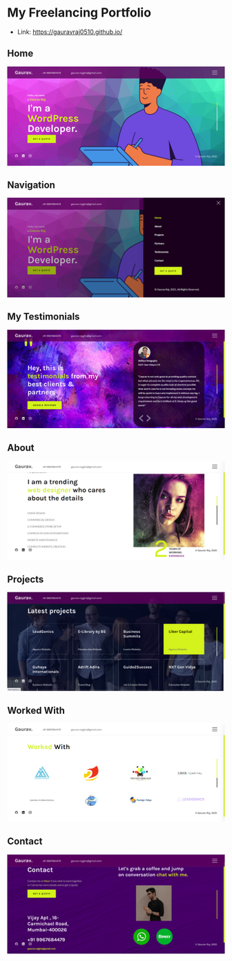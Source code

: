 # My Freelancing Portfolio
- Link: https://gauravraj0510.github.io/

## Home 
<a href="https://gauravraj0510.github.io/#home"><img src='Example/1.png'></a>

## Navigation 
<a href="https://gauravraj0510.github.io"><img src='Example/2.png'></a>

## My Testimonials
<a href="https://gauravraj0510.github.io/#testimonials"><img src='Example/3.png'></a>

## About
<a href="https://gauravraj0510.github.io/#about"><img src='Example/4.png'></a>

## Projects
<a href="https://gauravraj0510.github.io/#projects"><img src='Example/5.png'></a>

## Worked With
<a href="https://gauravraj0510.github.io/#partners"><img src='Example/6.png'></a>

## Contact 
<a href="https://gauravraj0510.github.io/#contact"><img src='Example/7.png'></a>
